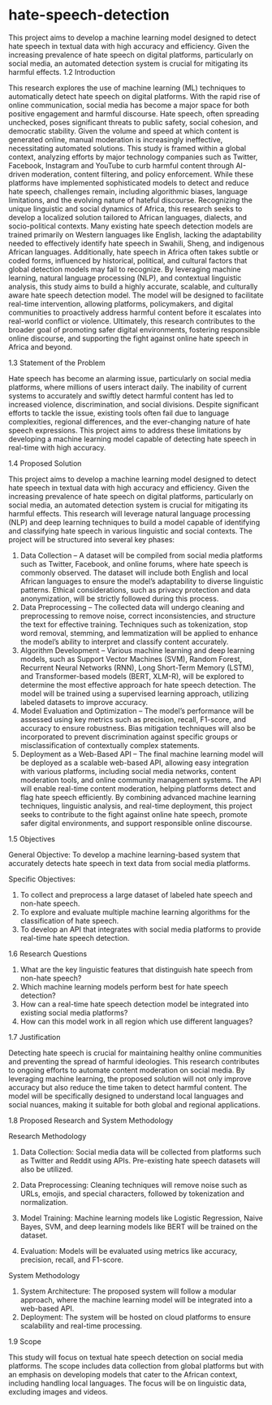 # hate-speech-detection
This project aims to develop a machine learning model designed to detect hate speech in textual data with high accuracy and efficiency. Given the increasing prevalence of hate speech on digital platforms, particularly on social media, an automated detection system is crucial for mitigating its harmful effects. 
1.2 Introduction

This research explores the use of machine learning (ML) techniques to automatically detect hate speech on digital platforms. With the rapid rise of online communication, social media has become a major space for both positive engagement and harmful discourse. Hate speech, often spreading unchecked, poses significant threats to public safety, social cohesion, and democratic stability. Given the volume and speed at which content is generated online, manual moderation is increasingly ineffective, necessitating automated solutions.
This study is framed within a global context, analyzing efforts by major technology companies such as Twitter, Facebook, Instagram and YouTube to curb harmful content through AI-driven moderation, content filtering, and policy enforcement. While these platforms have implemented sophisticated models to detect and reduce hate speech, challenges remain, including algorithmic biases, language limitations, and the evolving nature of hateful discourse.
Recognizing the unique linguistic and social dynamics of Africa, this research seeks to develop a localized solution tailored to African languages, dialects, and socio-political contexts. Many existing hate speech detection models are trained primarily on Western languages like English, lacking the adaptability needed to effectively identify hate speech in Swahili, Sheng, and indigenous African languages. Additionally, hate speech in Africa often takes subtle or coded forms, influenced by historical, political, and cultural factors that global detection models may fail to recognize.
By leveraging machine learning, natural language processing (NLP), and contextual linguistic analysis, this study aims to build a highly accurate, scalable, and culturally aware hate speech detection model. The model will be designed to facilitate real-time intervention, allowing platforms, policymakers, and digital communities to proactively address harmful content before it escalates into real-world conflict or violence.
Ultimately, this research contributes to the broader goal of promoting safer digital environments, fostering responsible online discourse, and supporting the fight against online hate speech in Africa and beyond.

1.3 Statement of the Problem

Hate speech has become an alarming issue, particularly on social media platforms, where millions of
users interact daily. The inability of current systems to accurately and swiftly detect harmful content has led to increased violence, discrimination, and social divisions. Despite significant efforts to tackle the issue, existing tools often fail due to language complexities, regional differences, and the ever-changing nature of hate speech expressions. This project aims to address these limitations by developing a machine learning model capable of detecting hate speech in real-time with high accuracy.

1.4 Proposed Solution

This project aims to develop a machine learning model designed to detect hate speech in textual data with high accuracy and efficiency. Given the increasing prevalence of hate speech on digital platforms, particularly on social media, an automated detection system is crucial for mitigating its harmful effects. This research will leverage natural language processing (NLP) and deep learning techniques to build a model capable of identifying and classifying hate speech in various linguistic and social contexts.
The project will be structured into several key phases:
1.	Data Collection – A dataset will be compiled from social media platforms such as Twitter, Facebook, and online forums, where hate speech is commonly observed. The dataset will include both English and local African languages to ensure the model’s adaptability to diverse linguistic patterns. Ethical considerations, such as privacy protection and data anonymization, will be strictly followed during this process.
2.	Data Preprocessing – The collected data will undergo cleaning and preprocessing to remove noise, correct inconsistencies, and structure the text for effective training. Techniques such as tokenization, stop word removal, stemming, and lemmatization will be applied to enhance the model’s ability to interpret and classify content accurately.
3.	Algorithm Development – Various machine learning and deep learning models, such as Support Vector Machines (SVM), Random Forest, Recurrent Neural Networks (RNN), Long Short-Term Memory (LSTM), and Transformer-based models (BERT, XLM-R), will be explored to determine the most effective approach for hate speech detection. The model will be trained using a supervised learning approach, utilizing labeled datasets to improve accuracy.
4.	Model Evaluation and Optimization – The model’s performance will be assessed using key metrics such as precision, recall, F1-score, and accuracy to ensure robustness. Bias mitigation techniques will also be incorporated to prevent discrimination against specific groups or misclassification of contextually complex statements.
5.	Deployment as a Web-Based API – The final machine learning model will be deployed as a scalable web-based API, allowing easy integration with various platforms, including social media networks, content moderation tools, and online community management systems. The API will enable real-time content moderation, helping platforms detect and flag hate speech efficiently.
By combining advanced machine learning techniques, linguistic analysis, and real-time deployment, this project seeks to contribute to the fight against online hate speech, promote safer digital environments, and support responsible online discourse.

1.5 Objectives

General Objective:
To develop a machine learning-based system that accurately detects hate speech in text data from social
media platforms.

Specific Objectives:
1. To collect and preprocess a large dataset of labeled hate speech and non-hate speech.
2. To explore and evaluate multiple machine learning algorithms for the classification of hate
speech.
3. To develop an API that integrates with social media platforms to provide real-time hate speech
detection.



1.6 Research Questions

1.	What are the key linguistic features that distinguish hate speech from non-hate speech?
2.	Which machine learning models perform best for hate speech detection?
3.	How can a real-time hate speech detection model be integrated into existing social media platforms?
4.	How can this model work in all region which use different languages? 

1.7 Justification

Detecting hate speech is crucial for maintaining healthy online communities and preventing the spread
of harmful ideologies. This research contributes to ongoing efforts to automate content moderation on
social media. By leveraging machine learning, the proposed solution will not only improve accuracy but also reduce the time taken to detect harmful content. The model will be specifically designed to
understand local languages and social nuances, making it suitable for both global and regional
applications.

1.8 Proposed Research and System Methodology

Research Methodology

1. Data Collection: Social media data will be collected from platforms such as Twitter and Reddit
using APIs. Pre-existing hate speech datasets will also be utilized.

2. Data Preprocessing: Cleaning techniques will remove noise such as URLs, emojis, and special
characters, followed by tokenization and normalization.

3. Model Training: Machine learning models like Logistic Regression, Naive Bayes, SVM, and deep
learning models like BERT will be trained on the dataset.

4. Evaluation: Models will be evaluated using metrics like accuracy, precision, recall, and F1-score.

System Methodology

1.	System Architecture: The proposed system will follow a modular approach, where the machine learning model will be integrated into a web-based API.
2.	Deployment: The system will be hosted on cloud platforms to ensure scalability and real-time processing.




1.9 Scope

This study will focus on textual hate speech detection on social media platforms. The scope includes
data collection from global platforms but with an emphasis on developing models that cater to the
African context, including handling local languages. The focus will be on linguistic data, excluding images and videos.
